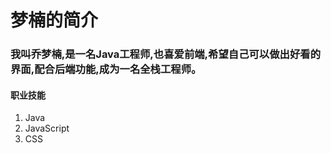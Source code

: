 # 梦楠的简介

### 我叫乔梦楠,是一名Java工程师,也喜爱前端,希望自己可以做出好看的界面,配合后端功能,成为一名全栈工程师。


#### 职业技能
1. Java
2. JavaScript
3. CSS

